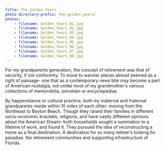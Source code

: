 ```yaml
---
title: The Golden Years
photo-directory-prefix: the-golden-years/
photos:
    - filename: Golden_Years_01.jpg
    - filename: Golden_Years_02.jpg
    - filename: Golden_Years_03.jpg
    - filename: Golden_Years_04.jpg
    - filename: Golden_Years_05.jpg
    - filename: Golden_Years_06.jpg
    - filename: Golden_Years_07.jpg
    - filename: Golden_Years_08.jpg
---
```


For my grandparents generation, the concept of retirement was that of security, if not conformity. To move to warmer places almost seemed as a right of passage- one that as a contemporary news bite may become a part of American nostalgia, not unlike most of my grandmother's various collections of memorobilia, porcelain or encyclopedias.

By happenstance or cultural practice, both my maternal and fraternal grandparents reside within 10 miles of each other; moving from the Northeast to Boyton Beach. Though they raised their families in different socio-economic brackets, religions, and have vastly different opinions about the American Dream- both households sought a summation to a lifetime of work, and found it. They pursued the idea of reconstructing a home as a final destination. A destination for so many retiree's looking for paradise: the retirement communities and supporting infrastructure of Florida.
